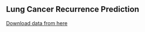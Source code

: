 ## Lung Cancer Recurrence Prediction

[Download data from here](https://wiki.cancerimagingarchive.net/display/Public/NSCLC+Radiogenomics)
